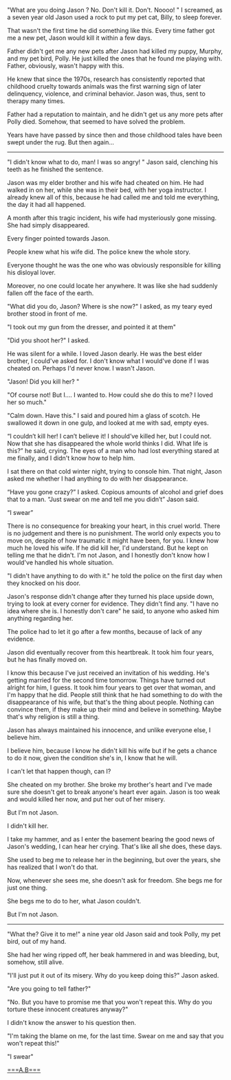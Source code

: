 "What are you doing Jason ? No. Don't kill it. Don't. Noooo! " I screamed, as a seven  year  old Jason used a rock to put my pet cat, Billy, to sleep forever. 

That wasn't the first time he did something like this. Every time father got me a new pet, Jason would kill it within a few days. 

Father didn't get me any new pets after Jason had killed my puppy, Murphy, and my pet bird, Polly. He just killed the ones that he found me playing with. Father, obviously,  wasn't happy with this.

He knew that since the 1970s, research has consistently reported that childhood cruelty towards animals was the first warning sign of later delinquency, violence, and criminal behavior.
Jason was, thus, sent to therapy many times.

Father had a reputation to maintain, and he didn't get us any more pets after Polly died. Somehow, that seemed to have solved the problem.

Years have have passed by since then and those childhood tales have been swept under the rug. But then again...
________________

"I didn't know what to do, man!  I was so angry! " Jason said, clenching his teeth as he finished the sentence. 

Jason was my elder brother and his wife had cheated on him. He had walked in on her, while she was in their bed, with her yoga instructor. I already knew all of this, because he had called me and told me everything, the day it had all happened. 

A month after this tragic incident, his wife had mysteriously gone missing. She had simply disappeared.

Every finger pointed towards Jason. 

People knew what his wife did. The police knew the whole story. 

Everyone thought he was the one who was obviously responsible for killing his disloyal lover. 

Moreover, no one could locate her anywhere. It was like she had suddenly fallen off the face of the earth. 

"What did you do, Jason? Where is she now?" I asked, as my teary eyed brother stood in front of me.

"I took out my gun from the dresser, and pointed it at them" 

"Did you shoot her?" I asked.

He was silent for a while. I loved Jason dearly. He was the best elder brother, I could've asked for. I don't know what I would've done if I was cheated on. Perhaps I'd never know. I wasn't Jason.

"Jason! Did you kill her? "

"Of course not! But I.... I wanted to. How could she do this to me? I loved her so much."

"Calm down. Have this."  I said and poured him a glass of scotch.
He swallowed it down in one gulp, and looked at me with sad, empty eyes.

“I couldn’t kill her! I can’t believe it! I should’ve killed her, but I could not. Now that she has disappeared the whole world thinks I did. What life is this?” he said, crying. 
The eyes of a man who had lost everything stared at me finally, and I didn't know how to help him.

I sat there on that cold winter night, trying to console him. 
That night, Jason asked me whether I had anything to do with her disappearance. 

“Have you gone crazy?” I asked. Copious amounts of alcohol and grief does that to a man. 
“Just swear on me and tell me you didn’t” Jason said.

“I swear”


There is no consequence for breaking your heart, in this cruel world. 
There is no judgement and there is no punishment. The world only expects you to move on, despite of how traumatic it might have been, for you. I knew how much he loved his wife. If he did kill her, I'd understand. But he kept on telling me that he didn't. I'm not Jason, and I honestly don't know how I would've handled his whole situation.


"I didn't have anything to do with it." he told the police on the first day when they knocked on his door. 

Jason's response didn't change after they turned his place upside down, trying to look at every corner for evidence. They didn't find any.
"I have no idea where she is. I honestly don't care" he said, to anyone who asked him anything regarding her. 

The police had to let it go after a few months, because of lack of any evidence. 

Jason did eventually recover from this heartbreak. It took him four years, but he has finally moved on. 

I know this because I've just received an invitation of his wedding. He's getting married for the second time tomorrow. Things have turned out alright for him, I guess. It took him four years to get over that woman, and I'm happy that he did. People still think that he had something to do with the disappearance of his wife, but that's the thing about people. Nothing can convince them, if they make up their mind and believe in something. Maybe that's why religion is still a thing.

Jason has always maintained his innocence, and unlike everyone else, I believe him.

I believe him, because I know he didn't kill his wife but if he gets a chance to do it now, given the condition she's in, I know that he will. 


I can't let that happen though, can I? 

She cheated on my brother. She broke my brother's heart and I've made sure she doesn't get to break anyone's heart ever again.
Jason is too weak and would killed her now, and put her out of her misery. 

But I'm not Jason.

I didn't kill her.

I take my hammer, and as I enter the basement bearing the good news of Jason's wedding, I can hear her crying. That's like all she does, these days.

She used to beg me to release her in the beginning, but over the years, she has realized that I won't do that.
 
Now, whenever she sees me, she doesn't ask for freedom.
She begs me for just one thing.
 
She begs me to do to her, what Jason couldn't.

But I'm not Jason. 

____________

"What the? Give it to me!" a nine year old Jason said and took Polly, my pet bird, out of my hand. 

She had her wing ripped off, her beak hammered in and was bleeding, but, somehow, still alive. 

"I'll just put it out of its misery. Why do you keep doing this?" Jason asked.

"Are you going to tell father?" 

"No. But you have to promise me that you won't repeat this. Why do you torture these innocent creatures anyway?"

I didn't know the answer to his question then. 

"I'm taking the blame on me, for the last time. Swear on me and say that you won't repeat this!"

"I swear"

[===A.B===](https://www.facebook.com/Abh1sek/)